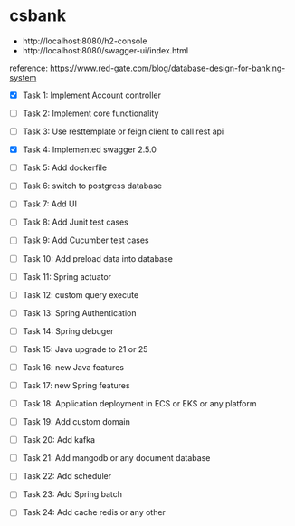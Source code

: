 # csbank

- http://localhost:8080/h2-console
- http://localhost:8080/swagger-ui/index.html

reference: https://www.red-gate.com/blog/database-design-for-banking-system

- [x] Task 1: Implement Account controller
- [ ] Task 2: Implement core functionality
- [ ] Task 3: Use resttemplate or feign client to call rest api
- [x] Task 4: Implemented swagger 2.5.0
- [ ] Task 5: Add dockerfile
- [ ] Task 6: switch to postgress database
- [ ] Task 7: Add UI
- [ ] Task 8: Add Junit test cases
- [ ] Task 9: Add Cucumber test cases
- [ ] Task 10: Add preload data into database 
- [ ] Task 11: Spring actuator
- [ ] Task 12: custom query execute
- [ ] Task 13: Spring Authentication
- [ ] Task 14: Spring debuger
- [ ] Task 15: Java upgrade to 21 or 25
- [ ] Task 16: new Java features 
- [ ] Task 17: new Spring features 
- [ ] Task 18: Application deployment in ECS or EKS or any platform
- [ ] Task 19: Add custom domain
- [ ] Task 20: Add kafka
- [ ] Task 21: Add mangodb or any document database
- [ ] Task 22: Add scheduler
- [ ] Task 23: Add Spring batch
- [ ] Task 24: Add cache redis or any other










